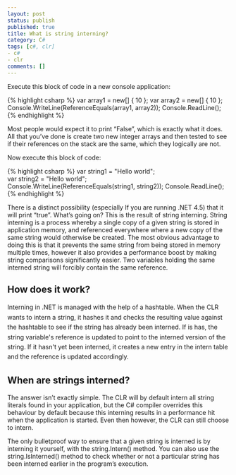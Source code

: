 ```yaml
---
layout: post
status: publish
published: true
title: What is string interning?
category: C#
tags: [c#, clr]
- c#
- clr
comments: []
---
```

Execute this block of code in a new console application:

{% highlight csharp %}
var array1 = new[] { 10 };
var array2 = new[] { 10 };
Console.WriteLine(ReferenceEquals(array1, array2));
Console.ReadLine();
{% endhighlight %}

Most people would expect it to print “False”, which is exactly what it does. All that you’ve done is create two new integer arrays and then tested to see if their references on the stack are the same, which they logically are not.

Now execute this block of code:

{% highlight csharp %}
var string1 = "Hello world";
var string2 = "Hello world";
Console.WriteLine(ReferenceEquals(string1, string2));
Console.ReadLine();
{% endhighlight %}

There is a distinct possibility (especially If you are running .NET 4.5) that it will print “true”. What’s going on?
<a id="more"></a><a id="more-532"></a>
This is the result of string interning. String interning is a process whereby a single copy of a given string is stored in application memory, and referenced everywhere where a new copy of the same string would otherwise be created. The most obvious advantage to doing this is that it prevents the same string from being stored in memory multiple times, however it also provides a performance boost by making string comparisons significantly easier. Two variables holding the same interned string will forcibly contain the same reference.

## How does it work?

<span style="line-height: 1.6em;">Interning in .NET is managed with the help of a hashtable. When the CLR wants to intern a string, it hashes it and checks the resulting value against the hashtable to see if the string has already been interned. If is has, the string variable's reference is updated to point to the interned version of the string. If it hasn't yet been interned, it creates a new entry in the intern table and the reference is updated accordingly.</span>

## When are strings interned?

The answer isn’t exactly simple. The CLR will by default intern all string literals found in your application, but the C# compiler overrides this behaviour by default because this interning results in a performance hit when the application is started. Even then however, the CLR can still choose to intern.

The only bulletproof way to ensure that a given string is interned is by interning it yourself, with the string.Intern() method. You can also use the string.IsInterned() method to check whether or not a particular string has been interned earlier in the program’s execution.


